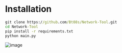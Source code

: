 # Installation
```cmd
git clone https://github.com/Bt08s/Network-Tool.git
cd Network-Tool
pip install -r requirements.txt
python main.py
```

![image](https://github.com/Bt08s/Network-Tool/assets/68190921/d26dd242-7d4f-4c87-be4e-c38a36a5228c)
